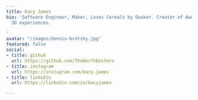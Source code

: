 ```yaml
---
title: Kacy James
bio: 'Software Engineer, Maker, Loves Cereals by Quaker. Creator of Awesome 2D and
  3D experiences.

'
avatar: "/images/dennis-brotzky.jpg"
featured: false
social:
- title: github
  url: https://github.com/TheNorthEestern
- title: instagram
  url: https://instagram.com/kacy.james
- title: linkedin
  url: https://linkedin.com/in/kacyjames

---
```

